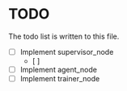 # TODO

The todo list is written to this file.

- [ ] Implement supervisor_node
    - [ ]
- [ ] Implement agent_node
- [ ] Implement trainer_node
